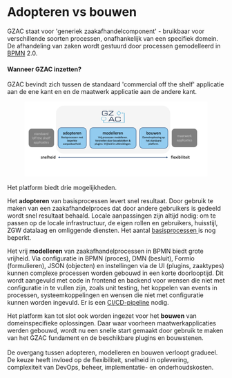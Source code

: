 # Adopteren vs bouwen

GZAC staat voor 'generiek zaakafhandelcomponent' - bruikbaar voor verschillende soorten processen, onafhankelijk van een specifiek domein. De afhandeling van zaken wordt gestuurd door processen gemodelleerd in [BPMN](https://www.bpmn.org/) 2.0.

#### Wanneer GZAC inzetten?

GZAC bevindt zich tussen de standaard 'commercial off the shelf' applicatie aan de ene kant en en de maatwerk applicatie aan de andere kant.

<figure><img src="../.gitbook/assets/scenarios.png" alt=""><figcaption></figcaption></figure>

Het platform biedt drie mogelijkheden.

Het **adopteren** van basisprocessen levert snel resultaat. Door gebruik te maken van een zaakafhandelproces dat door andere gebruikers is gedeeld wordt snel resultaat behaald. Locale aanpassingen zijn altijd nodig: om te passen op de locale infrastructuur, de eigen rollen en gebruikers, huisstijl, ZGW datalaag en omliggende diensten. Het aantal [basisprocessen ](https://github.com/generiekzaakafhandelcomponent/Basisprocessen/tree/main/blueprints)is nog beperkt.

Het vrij **modelleren** van zaakafhandelprocessen in BPMN biedt grote vrijheid. Via configuratie in BPMN (proces), DMN (besluit), Formio (formulieren), JSON (objecten) en instellingen via de UI (plugins, zaaktypes) kunnen complexe processen worden gebouwd in een korte doorlooptijd. Dit wordt aangevuld met code in frontend en backend voor wensen die niet met configuratie in te vullen zijn, zoals unit testing, het koppelen van events in processen, systeemkoppelingen en wensen die niet met configuratie kunnen worden ingevuld. Er is een [CI/CD-pipeline](https://en.wikipedia.org/wiki/CI/CD) nodig.

Het platform kan tot slot ook worden ingezet voor het **bouwen** van domeinspecifieke oplossingen. Daar waar voorheen maatwerkapplicaties werden gebouwd, wordt nu een snelle start gemaakt door gebruik te maken van het GZAC fundament en de beschikbare plugins en bouwstenen.\
\
De overgang tussen adopteren, modelleren en bouwen verloopt gradueel. De keuze heeft invloed op de flexibiliteit, snelheid in oplevering, complexiteit van DevOps, beheer, implementatie- en onderhoudskosten.
